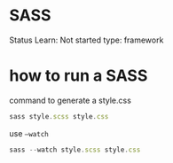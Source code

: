 # SASS

Status Learn: Not started
type: framework

# how to run a SASS

command to generate a style.css

```jsx
sass style.scss style.css
```

use `—watch`

```jsx
sass --watch style.scss style.css
```